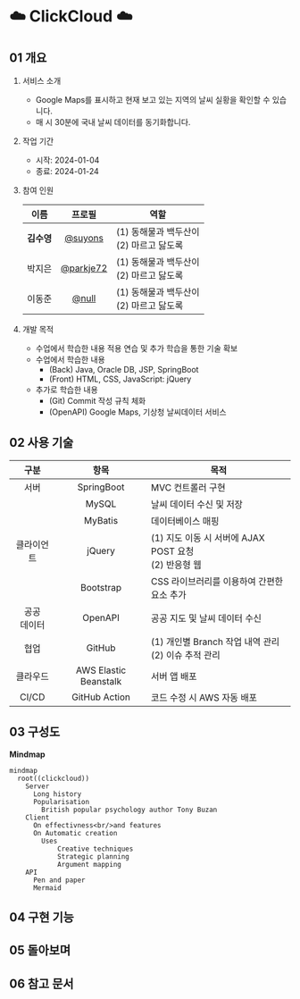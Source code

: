 # ☁️ ClickCloud ☁️
## 01 개요
1. 서비스 소개
    * Google Maps를 표시하고 현재 보고 있는 지역의 날씨 실황을 확인할 수 있습니다.
    * 매 시 30분에 국내 날씨 데이터를 동기화합니다.
3. 작업 기간
    * 시작: 2024-01-04
    * 종료: 2024-01-24
4. 참여 인원

    | 이름 | 프로필 | 역할 |
    | :-: | :-: | --- |
    | <b>김수영</b> | [@suyons](https://github.com/suyons) | (1) 동해물과 백두산이<br>(2) 마르고 닳도록 |
    | 박지은 | [@parkje72](https://github.com/parkje72) | (1) 동해물과 백두산이<br>(2) 마르고 닳도록 |
    | 이동준 | [@null](https://github.com/) | (1) 동해물과 백두산이<br>(2) 마르고 닳도록 |

5. 개발 목적
    * 수업에서 학습한 내용 적용 연습 및 추가 학습을 통한 기술 확보
    * 수업에서 학습한 내용
        - (Back) Java, Oracle DB, JSP, SpringBoot
        - (Front) HTML, CSS, JavaScript: jQuery
    * 추가로 학습한 내용
        - (Git) Commit 작성 규칙 체화
        - (OpenAPI) Google Maps, 기상청 날씨데이터 서비스

## 02 사용 기술

| 구분 | 항목 | 목적 |
| :-: | :-: | --- |
| 서버 | SpringBoot | MVC 컨트롤러 구현 |
|  | MySQL | 날씨 데이터 수신 및 저장 |
|  | MyBatis | 데이터베이스 매핑 |
| 클라이언트 | jQuery | (1) 지도 이동 시 서버에 AJAX POST 요청<br>(2) 반응형 웹 |
|  | Bootstrap | CSS 라이브러리를 이용하여 간편한 요소 추가 |
| 공공<br>데이터 | OpenAPI | 공공 지도 및 날씨 데이터 수신 |
| 협업 | GitHub | (1) 개인별 Branch 작업 내역 관리<br>(2) 이슈 추적 관리 |
| 클라우드 | AWS Elastic Beanstalk | 서버 앱 배포 |
| CI/CD | GitHub Action | 코드 수정 시 AWS 자동 배포 |

## 03 구성도
**Mindmap**

```mermaid
mindmap
  root((clickcloud))
    Server
      Long history
      Popularisation
        British popular psychology author Tony Buzan
    Client
      On effectivness<br/>and features
      On Automatic creation
        Uses
            Creative techniques
            Strategic planning
            Argument mapping
    API
      Pen and paper
      Mermaid
```

## 04 구현 기능

## 05 돌아보며

## 06 참고 문서
